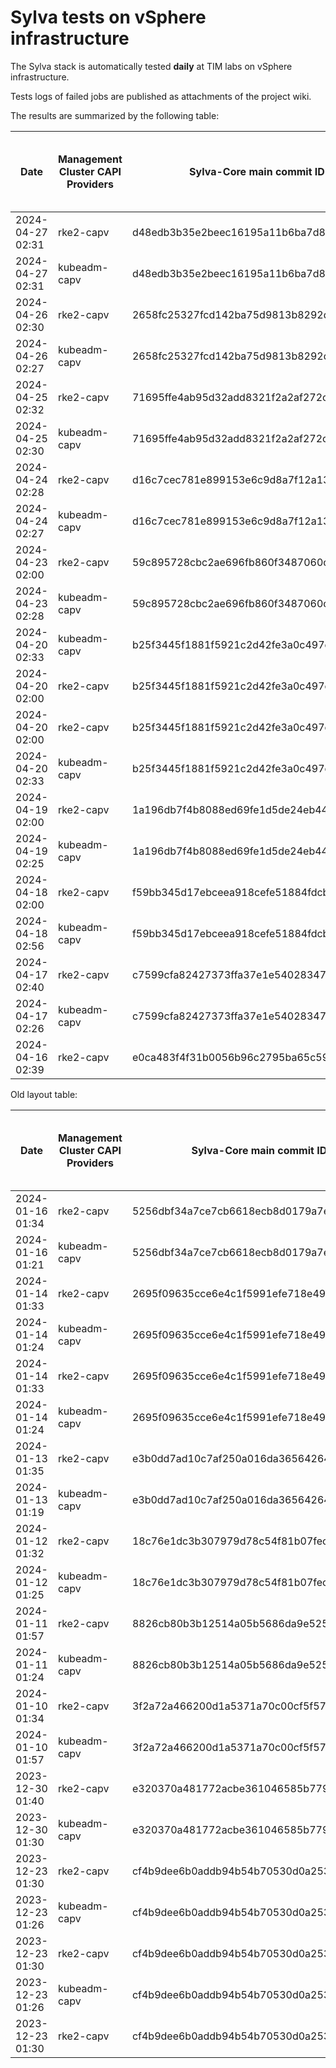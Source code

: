 # Sylva tests on vSphere infrastructure

The Sylva stack is automatically tested **daily** at TIM labs on vSphere infrastructure.

Tests logs of failed jobs are published as attachments of the project wiki.

The results are summarized by the following table:

| Date                      | Management Cluster CAPI Providers | Sylva-Core main commit ID        | Management cluster result                    | Workload cluster result              | Test logs (only for failed tests) |
|---------------------------|-----------------------------------|----------------------------------|----------------------------------------------|--------------------------------------|-----------------------------------|
|2024-04-27 02:31|rke2-capv|d48edb3b35e2beec16195a11b6ba7d88b16c5a90|:white_check_mark:|:x:||
|2024-04-27 02:31|kubeadm-capv|d48edb3b35e2beec16195a11b6ba7d88b16c5a90|:white_check_mark:|:x:||
|2024-04-26 02:30|rke2-capv|2658fc25327fcd142ba75d9813b8292d337cbd34|:white_check_mark:|:x:||
|2024-04-26 02:27|kubeadm-capv|2658fc25327fcd142ba75d9813b8292d337cbd34|:white_check_mark:|:x:||
|2024-04-25 02:32|rke2-capv|71695ffe4ab95d32add8321f2a2af272cecd0ad3|:white_check_mark:|:white_check_mark:||
|2024-04-25 02:30|kubeadm-capv|71695ffe4ab95d32add8321f2a2af272cecd0ad3|:white_check_mark:|:white_check_mark:||
|2024-04-24 02:28|rke2-capv|d16c7cec781e899153e6c9d8a7f12a13af225a0b|:white_check_mark:|:white_check_mark:||
|2024-04-24 02:27|kubeadm-capv|d16c7cec781e899153e6c9d8a7f12a13af225a0b|:white_check_mark:|:white_check_mark:||
|2024-04-23 02:00|rke2-capv|59c895728cbc2ae696fb860f3487060c4a99b7d9|:x:|N/A|[link](https://gitlab.com/sylva-projects/sylva-core/-/wikis/uploads/de84cda09494f7dc59ff28339ad41645/capv-logs.gz)|
|2024-04-23 02:28|kubeadm-capv|59c895728cbc2ae696fb860f3487060c4a99b7d9|:white_check_mark:|:white_check_mark:|[link](https://gitlab.com/sylva-projects/sylva-core/-/wikis/uploads/de84cda09494f7dc59ff28339ad41645/capv-logs.gz)|
|2024-04-20 02:33|kubeadm-capv|b25f3445f1881f5921c2d42fe3a0c497cb3cbad2|:white_check_mark:|:x:|[link](https://gitlab.com/sylva-projects/sylva-core/-/wikis/uploads/c7bb37b11650e4e4942c88f9ec17ded6/capv-logs.gz)|
|2024-04-20 02:00|rke2-capv|b25f3445f1881f5921c2d42fe3a0c497cb3cbad2|:x:|N/A|[link](https://gitlab.com/sylva-projects/sylva-core/-/wikis/uploads/ea1b7cd6721631497c8bbcb7149104f2/capv-logs.gz)|
|2024-04-20 02:00|rke2-capv|b25f3445f1881f5921c2d42fe3a0c497cb3cbad2|:x:|N/A|[link](https://gitlab.com/sylva-projects/sylva-core/-/wikis/uploads/03e3ebe3ce982ed1c741c415f8aef148/capv-logs.gz)|
|2024-04-20 02:33|kubeadm-capv|b25f3445f1881f5921c2d42fe3a0c497cb3cbad2|:white_check_mark:|:x:|[link](https://gitlab.com/sylva-projects/sylva-core/-/wikis/uploads/03e3ebe3ce982ed1c741c415f8aef148/capv-logs.gz)|
|2024-04-19 02:00|rke2-capv|1a196db7f4b8088ed69fe1d5de24eb44fe6b8fd8|:x:|N/A|[link](https://gitlab.com/sylva-projects/sylva-core/-/wikis/uploads/e47e487be239fe779ac79a425827c087/capv-logs.gz)|
|2024-04-19 02:25|kubeadm-capv|1a196db7f4b8088ed69fe1d5de24eb44fe6b8fd8|:white_check_mark:|:white_check_mark:|[link](https://gitlab.com/sylva-projects/sylva-core/-/wikis/uploads/e47e487be239fe779ac79a425827c087/capv-logs.gz)|
|2024-04-18 02:00|rke2-capv|f59bb345d17ebceea918cefe51884fdcb3d32e72|:x:|N/A|[link](https://gitlab.com/sylva-projects/sylva-core/-/wikis/uploads/c53c8ed4d4bb3631f36514d93e2966fe/capv-logs.gz)|
|2024-04-18 02:56|kubeadm-capv|f59bb345d17ebceea918cefe51884fdcb3d32e72|:x:|N/A|[link](https://gitlab.com/sylva-projects/sylva-core/-/wikis/uploads/c53c8ed4d4bb3631f36514d93e2966fe/capv-logs.gz)|
|2024-04-17 02:40|rke2-capv|c7599cfa82427373ffa37e1e54028347ad9602a7|:white_check_mark:|:white_check_mark:||
|2024-04-17 02:26|kubeadm-capv|c7599cfa82427373ffa37e1e54028347ad9602a7|:white_check_mark:|:white_check_mark:||
|2024-04-16 02:39|rke2-capv|e0ca483f4f31b0056b96c2795ba65c59f3d6fce5|:white_check_mark:|:white_check_mark:||

Old layout table:

| Date                      | Management Cluster CAPI Providers | Sylva-Core main commit ID        | Result                                       | Test logs (only for failed tests) |
|---------------------------|-----------------------------------|----------------------------------|----------------------------------------------|-----------------------------------|
|2024-01-16 01:34|rke2-capv|5256dbf34a7ce7cb6618ecb8d0179a7eae5fbd46|:white_check_mark: success||
|2024-01-16 01:21|kubeadm-capv|5256dbf34a7ce7cb6618ecb8d0179a7eae5fbd46|:white_check_mark: success||
|2024-01-14 01:33|rke2-capv|2695f09635cce6e4c1f5991efe718e497702f32b|:white_check_mark: success||
|2024-01-14 01:24|kubeadm-capv|2695f09635cce6e4c1f5991efe718e497702f32b|:white_check_mark: success||
|2024-01-14 01:33|rke2-capv|2695f09635cce6e4c1f5991efe718e497702f32b|:white_check_mark: success||
|2024-01-14 01:24|kubeadm-capv|2695f09635cce6e4c1f5991efe718e497702f32b|:white_check_mark: success||
|2024-01-13 01:35|rke2-capv|e3b0dd7ad10c7af250a016da36564264287586bf|:white_check_mark: success||
|2024-01-13 01:19|kubeadm-capv|e3b0dd7ad10c7af250a016da36564264287586bf|:white_check_mark: success||
|2024-01-12 01:32|rke2-capv|18c76e1dc3b307979d78c54f81b07fec0d80d511|:white_check_mark: success||
|2024-01-12 01:25|kubeadm-capv|18c76e1dc3b307979d78c54f81b07fec0d80d511|:white_check_mark: success||
|2024-01-11 01:57|rke2-capv|8826cb80b3b12514a05b5686da9e52505c577704|:x: failed|[link](https://gitlab.com/sylva-projects/sylva-core/-/wikis/uploads/f8332c73b645753fb674c6ec8d7eeabf/capv-logs.gz)|
|2024-01-11 01:24|kubeadm-capv|8826cb80b3b12514a05b5686da9e52505c577704|:white_check_mark: success||
|2024-01-10 01:34|rke2-capv|3f2a72a466200d1a5371a70c00cf5f57d35b73fe|:white_check_mark: success||
|2024-01-10 01:57|kubeadm-capv|3f2a72a466200d1a5371a70c00cf5f57d35b73fe|:x: failed|[link](https://gitlab.com/sylva-projects/sylva-core/-/wikis/uploads/8138bd7fc116d62d656f66aab4c677ac/capv-logs.gz)|
|2023-12-30 01:40|rke2-capv|e320370a481772acbe361046585b779bc4c772fe|:x: failed|[link](https://gitlab.com/sylva-projects/sylva-core/-/wikis/uploads/17d4ffbdc8036903ad000196987782ea/capv-logs.gz)|
|2023-12-30 01:30|kubeadm-capv|e320370a481772acbe361046585b779bc4c772fe|:x: failed|[link](https://gitlab.com/sylva-projects/sylva-core/-/wikis/uploads/17d4ffbdc8036903ad000196987782ea/capv-logs.gz)|
|2023-12-23 01:30|rke2-capv|cf4b9dee6b0addb94b54b70530d0a25365ba937e|:x: failed|[link](https://gitlab.com/sylva-projects/sylva-core/-/wikis/uploads/758ab1ecc725e797a06261c62cc77788/capv-logs.gz)|
|2023-12-23 01:26|kubeadm-capv|cf4b9dee6b0addb94b54b70530d0a25365ba937e|:white_check_mark: success||
|2023-12-23 01:30|rke2-capv|cf4b9dee6b0addb94b54b70530d0a25365ba937e|:x: failed|[link](https://gitlab.com/sylva-projects/sylva-core/-/wikis/uploads/d3bb7c8c3be36d81a9f9930f81189f56/capv-logs.gz)|
|2023-12-23 01:26|kubeadm-capv|cf4b9dee6b0addb94b54b70530d0a25365ba937e|:white_check_mark: success||
|2023-12-23 01:30|rke2-capv|cf4b9dee6b0addb94b54b70530d0a25365ba937e|:x: failed|[link](https://gitlab.com/sylva-projects/sylva-core/-/wikis/uploads/6e58c059b348d378ad25155a7f3ed1c8/capv-logs.gz)|

